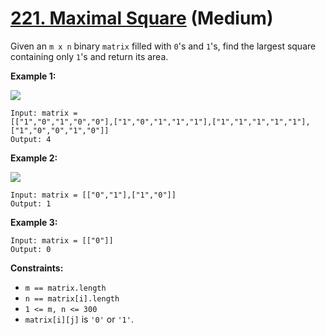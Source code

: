 # [221. Maximal Square][link] (Medium)

[link]: https://leetcode.com/problems/maximal-square/

Given an `m x n` binary `matrix` filled with `0`'s and `1`'s, find the largest square containing
only `1`'s and return its area.

**Example 1:**

![](https://assets.leetcode.com/uploads/2020/11/26/max1grid.jpg)

```
Input: matrix =
[["1","0","1","0","0"],["1","0","1","1","1"],["1","1","1","1","1"],["1","0","0","1","0"]]
Output: 4
```

**Example 2:**

![](https://assets.leetcode.com/uploads/2020/11/26/max2grid.jpg)

```
Input: matrix = [["0","1"],["1","0"]]
Output: 1
```

**Example 3:**

```
Input: matrix = [["0"]]
Output: 0
```

**Constraints:**

- `m == matrix.length`
- `n == matrix[i].length`
- `1 <= m, n <= 300`
- `matrix[i][j]` is `'0'` or `'1'`.
